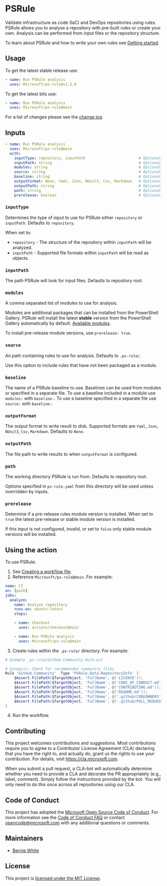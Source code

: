 # PSRule

Validate infrastructure as code (IaC) and DevOps repositories using rules.
PSRule allows you to analyse a repository with pre-built rules or create your own.
Analysis can be performed from input files or the repository structure.

To learn about PSRule and how to write your own rules see [Getting started](https://github.com/microsoft/PSRule#getting-started).

## Usage

To get the latest stable release use:

```yaml
- name: Run PSRule analysis
  uses: Microsoft/ps-rule@v1.2.0
```

To get the latest bits use:

```yaml
- name: Run PSRule analysis
  uses: Microsoft/ps-rule@main
```

For a list of changes please see the [change log].

## Inputs

```yaml
- name: Run PSRule analysis
  uses: Microsoft/ps-rule@main
  with:
    inputType: repository, inputPath                        # Optional. Determines the type of input to use for PSRule.
    inputPath: string                                       # Optional. The path PSRule will look for files to validate.
    modules: string                                         # Optional. A comma separated list of modules to use for analysis.
    source: string                                          # Optional. A path containing rules to use for analysis.
    baseline: string                                        # Optional. The name of a PSRule baseline to use.
    outputFormat: None, Yaml, Json, NUnit3, Csv, Markdown   # Optional. The format to use when writing results to disk.
    outputPath: string                                      # Optional. The file path to write results to.
    path: string                                            # Optional. The working directory PSRule is run from.
    prerelease: boolean                                     # Optional. Determine if a pre-release module version is installed.
```

### `inputType`

Determines the type of input to use for PSRule either `repository` or `inputPath`.
Defaults to `repository`.

When set to:

- `repository` - The structure of the repository within `inputPath` will be analyzed.
- `inputPath` - Supported file formats within `inputPath` will be read as objects.

### `inputPath`

The path PSRule will look for input files.
Defaults to repository root.

### `modules`

A comma separated list of modules to use for analysis.

Modules are additional packages that can be installed from the PowerShell Gallery.
PSRule will install the latest **stable** version from the PowerShell Gallery automatically by default.
[Available modules](https://www.powershellgallery.com/packages?q=Tags%3A%22PSRule-rules%22).

To install pre-release module versions, use `prerelease: true`.

### `source`

An path containing rules to use for analysis.
Defaults to `.ps-rule/`.

Use this option to include rules that have not been packaged as a module.

### `baseline`

The name of a PSRule baseline to use.
Baselines can be used from modules or specified in a separate file.
To use a baseline included in a module use `modules:` with `baseline:`.
To use a baseline specified in a separate file use `source:` with `baseline:`.

### `outputFormat`

The output format to write result to disk.
Supported formats are `Yaml`, `Json`, `NUnit3`, `Csv`, `Markdown`.
Defaults to `None`.

### `outputPath`

The file path to write results to when `outputFormat` is configured.

### `path`

The working directory PSRule is run from.
Defaults to repository root.

Options specified in `ps-rule.yaml` from this directory will be used unless overridden by inputs.

### `prerelease`

Determine if a pre-release rules module version is installed.
When set to `true` the latest pre-release or stable module version is installed.

If this input is not configured, invalid, or set to `false` only stable module versions will be installed.

## Using the action

To use PSRule:

1. See [Creating a workflow file](https://help.github.com/en/articles/configuring-a-workflow#creating-a-workflow-file).
2. Reference `Microsoft/ps-rule@main`.
For example:

```yaml
name: CI
on: [push]
jobs:
  analyze:
    name: Analyze repository
    runs-on: ubuntu-latest
    steps:

    - name: Checkout
      uses: actions/checkout@main

    - name: Run PSRule analysis
      uses: Microsoft/ps-rule@main
```

3. Create rules within the `.ps-rule/` directory.
For example:

```powershell
# Example .ps-rule/GitHub.Community.Rule.ps1

# Synopsis: Check for recommended community files
Rule 'GitHub.Community' -Type 'PSRule.Data.RepositoryInfo' {
    $Assert.FilePath($TargetObject, 'FullName', @('LICENSE'));
    $Assert.FilePath($TargetObject, 'FullName', @('CODE_OF_CONDUCT.md'));
    $Assert.FilePath($TargetObject, 'FullName', @('CONTRIBUTING.md'));
    $Assert.FilePath($TargetObject, 'FullName', @('README.md'));
    $Assert.FilePath($TargetObject, 'FullName', @('.github/CODEOWNERS'));
    $Assert.FilePath($TargetObject, 'FullName', @('.github/PULL_REQUEST_TEMPLATE.md'));
}
```

4. Run the workflow.

## Contributing

This project welcomes contributions and suggestions. Most contributions require you to
agree to a Contributor License Agreement (CLA) declaring that you have the right to,
and actually do, grant us the rights to use your contribution. For details, visit
https://cla.microsoft.com.

When you submit a pull request, a CLA-bot will automatically determine whether you need
to provide a CLA and decorate the PR appropriately (e.g., label, comment). Simply follow the
instructions provided by the bot. You will only need to do this once across all repositories using our CLA.

## Code of Conduct

This project has adopted the [Microsoft Open Source Code of Conduct](https://opensource.microsoft.com/codeofconduct/).
For more information see the [Code of Conduct FAQ](https://opensource.microsoft.com/codeofconduct/faq/)
or contact [opencode@microsoft.com](mailto:opencode@microsoft.com) with any additional questions or comments.

## Maintainers

- [Bernie White](https://github.com/BernieWhite)

## License

This project is [licensed under the MIT License](LICENSE).

[change log]: CHANGELOG.md
